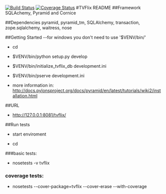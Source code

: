[![Build Status](https://secure.travis-ci.org/Belphemur/TVFlix.png?branch=master)](http://travis-ci.org/Belphemur/TVFlix) [![Coverage Status](https://img.shields.io/coveralls/Belphemur/TVFlix.svg)](https://coveralls.io/r/Belphemur/TVFlix?branch=master)
#TVFlix README
##Framework
SQLAchemy, Pyramid and Cornice

##Dependencies
pyramid, pyramid_tm, SQLAlchemy, transaction, zope.sqlalchemy, waitress, nose

##Getting Started
--for windows you don't need to use '$VENV/bin/'
- cd <directory containing this file>

- $VENV/bin/python setup.py develop

- $VENV/bin/initialize_tvflix_db development.ini

- $VENV/bin/pserve development.ini

- more information in: http://docs.pylonsproject.org/docs/pyramid/en/latest/tutorials/wiki2/installation.html

##URL
- http://127.0.0.1:8081/tvflix/

##Run tests
- start enviroment

- cd <directory containing this file>

###basic tests:
- nosetests -v tvflix

### coverage tests:
- nosetests --cover-package=tvflix --cover-erase --with-coverage


